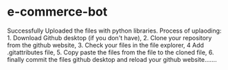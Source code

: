 # e-commerce-bot
Successfully Uploaded the files with python libraries.
Process of uplaoding: 1. Download Github desktop (if you don't have), 2. Clone your repository from the github website, 3. Check your files in the file explorer, 4 Add .gitattributes file, 5. Copy paste the files from the file to the cloned file, 6. finally commit the files github desktop and reload your github website.......
